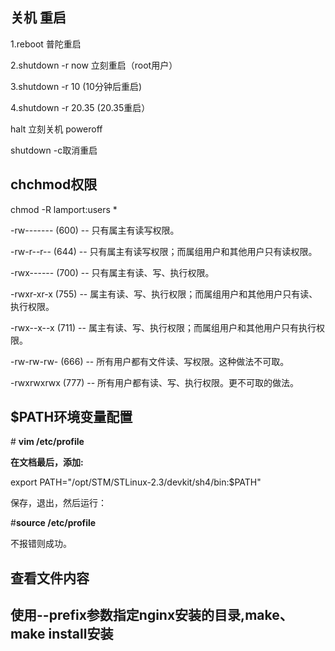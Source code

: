 ## 关机 重启

1.reboot 普陀重启

2.shutdown -r now 立刻重启（root用户）

3.shutdown -r 10 \(10分钟后重启\)

4.shutdown -r 20.35 \(20.35重启）

halt 立刻关机 poweroff

shutdown -c取消重启

## chchmod权限

chmod -R lamport:users \*

-rw------- \(600\) -- 只有属主有读写权限。

-rw-r--r-- \(644\) -- 只有属主有读写权限；而属组用户和其他用户只有读权限。

-rwx------ \(700\) -- 只有属主有读、写、执行权限。

-rwxr-xr-x \(755\) -- 属主有读、写、执行权限；而属组用户和其他用户只有读、执行权限。

-rwx--x--x \(711\) -- 属主有读、写、执行权限；而属组用户和其他用户只有执行权限。

-rw-rw-rw- \(666\) -- 所有用户都有文件读、写权限。这种做法不可取。

-rwxrwxrwx \(777\) -- 所有用户都有读、写、执行权限。更不可取的做法。

## $PATH环境变量配置

\# **vim /etc/profile**

**在文档最后，添加:**

export PATH="/opt/STM/STLinux-2.3/devkit/sh4/bin:$PATH"

保存，退出，然后运行：

\#**source /etc/profile**

不报错则成功。

## 查看文件内容

## 使用--prefix参数指定nginx安装的目录,make、make install安装



